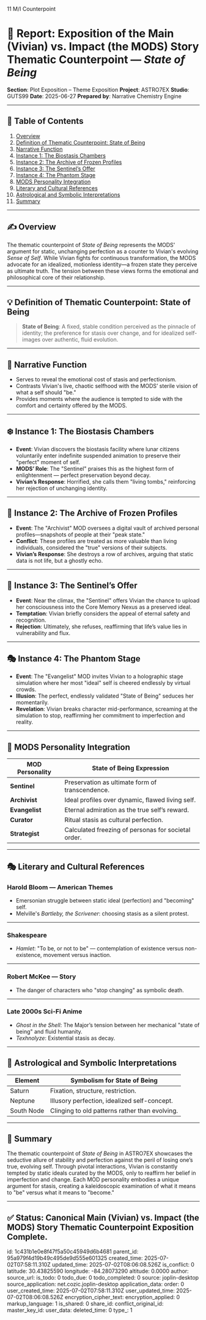 11 M/I Counterpoint

# 📘 Report: Exposition of the Main (Vivian) vs. Impact (the MODS) Story Thematic Counterpoint — *State of Being*

**Section**: Plot Exposition – Theme Exposition
**Project**: ASTRO7EX
**Studio**: GUTS99
**Date**: 2025-06-27
**Prepared by**: Narrative Chemistry Engine

---

## 📓 Table of Contents

1. [Overview](#overview)
2. [Definition of Thematic Counterpoint: State of Being](#definition-of-thematic-counterpoint-state-of-being)
3. [Narrative Function](#narrative-function)
4. [Instance 1: The Biostasis Chambers](#instance-1-the-biostasis-chambers)
5. [Instance 2: The Archive of Frozen Profiles](#instance-2-the-archive-of-frozen-profiles)
6. [Instance 3: The Sentinel’s Offer](#instance-3-the-sentinels-offer)
7. [Instance 4: The Phantom Stage](#instance-4-the-phantom-stage)
8. [MODS Personality Integration](#mods-personality-integration)
9. [Literary and Cultural References](#literary-and-cultural-references)
10. [Astrological and Symbolic Interpretations](#astrological-and-symbolic-interpretations)
11. [Summary](#summary)

---

## ✍️ Overview

The thematic counterpoint of *State of Being* represents the MODS' argument for static, unchanging perfection as a counter to Vivian's evolving *Sense of Self*. While Vivian fights for continuous transformation, the MODS advocate for an idealized, motionless identity—a frozen state they perceive as ultimate truth. The tension between these views forms the emotional and philosophical core of their relationship.

---

## 💡 Definition of Thematic Counterpoint: State of Being

> **State of Being**: A fixed, stable condition perceived as the pinnacle of identity; the preference for stasis over change, and for idealized self-images over authentic, fluid evolution.

---

## 🎯 Narrative Function

* Serves to reveal the emotional cost of stasis and perfectionism.
* Contrasts Vivian's live, chaotic selfhood with the MODS’ sterile vision of what a self should "be."
* Provides moments where the audience is tempted to side with the comfort and certainty offered by the MODS.

---

## ❄️ Instance 1: The Biostasis Chambers

* **Event**: Vivian discovers the biostasis facility where lunar citizens voluntarily enter indefinite suspended animation to preserve their "perfect" moment of self.
* **MODS’ Role**: The "Sentinel" praises this as the highest form of enlightenment — perfect preservation beyond decay.
* **Vivian’s Response**: Horrified, she calls them "living tombs," reinforcing her rejection of unchanging identity.

---

## 📄 Instance 2: The Archive of Frozen Profiles

* **Event**: The "Archivist" MOD oversees a digital vault of archived personal profiles—snapshots of people at their "peak state."
* **Conflict**: These profiles are treated as more valuable than living individuals, considered the "true" versions of their subjects.
* **Vivian’s Response**: She destroys a row of archives, arguing that static data is not life, but a ghostly echo.

---

## 💎 Instance 3: The Sentinel’s Offer

* **Event**: Near the climax, the "Sentinel" offers Vivian the chance to upload her consciousness into the Core Memory Nexus as a preserved ideal.
* **Temptation**: Vivian briefly considers the appeal of eternal safety and recognition.
* **Rejection**: Ultimately, she refuses, reaffirming that life’s value lies in vulnerability and flux.

---

## 🎭 Instance 4: The Phantom Stage

* **Event**: The "Evangelist" MOD invites Vivian to a holographic stage simulation where her most "ideal" self is cheered endlessly by virtual crowds.
* **Illusion**: The perfect, endlessly validated "State of Being" seduces her momentarily.
* **Revelation**: Vivian breaks character mid-performance, screaming at the simulation to stop, reaffirming her commitment to imperfection and reality.

---

## 🤖 MODS Personality Integration

| MOD Personality | State of Being Expression                           |
| --------------- | --------------------------------------------------- |
| **Sentinel**    | Preservation as ultimate form of transcendence.     |
| **Archivist**   | Ideal profiles over dynamic, flawed living self.    |
| **Evangelist**  | Eternal admiration as the true self’s reward.       |
| **Curator**     | Ritual stasis as cultural perfection.               |
| **Strategist**  | Calculated freezing of personas for societal order. |

---

## 🎭 Literary and Cultural References

### **Harold Bloom — American Themes**

* Emersonian struggle between static ideal (perfection) and "becoming" self.
* Melville's *Bartleby, the Scrivener*: choosing stasis as a silent protest.

---

### **Shakespeare**

* *Hamlet*: "To be, or not to be" — contemplation of existence versus non-existence, movement versus inaction.

---

### **Robert McKee — Story**

* The danger of characters who "stop changing" as symbolic death.

---

### **Late 2000s Sci-Fi Anime**

* *Ghost in the Shell*: The Major’s tension between her mechanical "state of being" and fluid humanity.
* *Texhnolyze*: Existential stasis as decay.

---

## 🌌 Astrological and Symbolic Interpretations

| Element    | Symbolism for State of Being                   |
| ---------- | ---------------------------------------------- |
| Saturn     | Fixation, structure, restriction.              |
| Neptune    | Illusory perfection, idealized self-concept.   |
| South Node | Clinging to old patterns rather than evolving. |

---

## 🎯 Summary

The thematic counterpoint of *State of Being* in ASTRO7EX showcases the seductive allure of stability and perfection against the peril of losing one’s true, evolving self. Through pivotal interactions, Vivian is constantly tempted by static ideals curated by the MODS, only to reaffirm her belief in imperfection and change. Each MOD personality embodies a unique argument for stasis, creating a kaleidoscopic examination of what it means to "be" versus what it means to "become."

---

## ✅ Status: Canonical Main (Vivian) vs. Impact (the MODS) Story Thematic Counterpoint Exposition Complete.


id: 1c431b1e0e8f47f5a50c45949d6b4681
parent_id: 95a979f4d19b49c495de9d555e601325
created_time: 2025-07-02T07:58:11.310Z
updated_time: 2025-07-02T08:06:08.526Z
is_conflict: 0
latitude: 30.43825590
longitude: -84.28073290
altitude: 0.0000
author: 
source_url: 
is_todo: 0
todo_due: 0
todo_completed: 0
source: joplin-desktop
source_application: net.cozic.joplin-desktop
application_data: 
order: 0
user_created_time: 2025-07-02T07:58:11.310Z
user_updated_time: 2025-07-02T08:06:08.526Z
encryption_cipher_text: 
encryption_applied: 0
markup_language: 1
is_shared: 0
share_id: 
conflict_original_id: 
master_key_id: 
user_data: 
deleted_time: 0
type_: 1